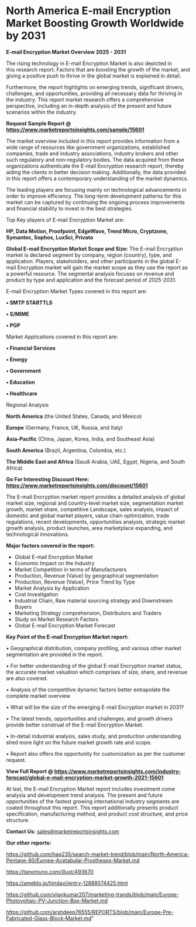 # North America E-mail Encryption Market Boosting Growth Worldwide by 2031

<Strong> E-mail Encryption Market Overview 2025 - 2031</strong>

The rising technology in E-mail Encryption Market is also depicted in this research report. Factors that are boosting the growth of the market, and giving a positive push to thrive in the global market is explained in detail.

Furthermore, the report highlights on emerging trends, significant drivers, challenges, and opportunities, providing all necessary data for thriving in the industry. This report market research offers a comprehensive perspective, including an in-depth analysis of the present and future scenarios within the industry.

<strong>Request Sample Report @ <a href=https://www.marketreportsinsights.com/sample/15601>https://www.marketreportsinsights.com/sample/15601</a></strong>

The market overview included in this report provides information from a wide range of resources like government organizations, established companies, trade and industry associations, industry brokers and other such regulatory and non-regulatory bodies. The data acquired from these organizations authenticate the E-mail Encryption research report, thereby aiding the clients in better decision making. Additionally, the data provided in this report offers a contemporary understanding of the market dynamics.

The leading players are focusing mainly on technological advancements in order to improve efficiency. The long-term development patterns for this market can be captured by continuing the ongoing process improvements and financial stability to invest in the best strategies.

Top Key players of E-mail Encryption Market are:

<strong>HP, Data Motion, Proofpoint, EdgeWave, Trend Micro, Cryptzone, Symantec, Sophos, LuxSci, Privato</strong>

<strong><b>Global E-mail Encryption Market Scope and Size:</b></strong>
The E-mail Encryption market is declared segment by company, region (country), type, and application. Players, stakeholders, and other participants in the global E-mail Encryption market will gain the market scope as they use the report as a powerful resource. The segmental analysis focuses on revenue and product by type and application and the forecast period of 2025-2031.

E-mail Encryption Market Types covered in this report are:

<strong>• SMTP STARTTLS

• S/MIME

• PGP</strong>

Market Applications covered in this report are:

<strong>• Financial Services

• Energy

• Government

• Education

• Healthcare</strong> 

Regional Analysis

<strong>North America</strong> (the United States, Canada, and Mexico)

<strong>Europe</strong> (Germany, France, UK, Russia, and Italy)

<strong>Asia-Pacific</strong> (China, Japan, Korea, India, and Southeast Asia)

<strong>South America</strong> (Brazil, Argentina, Colombia, etc.)

<strong>The Middle East and Africa</strong> (Saudi Arabia, UAE, Egypt, Nigeria, and South Africa)

<strong>Go For Interesting Discount Here: <a href=https://www.marketreportsinsights.com/discount/15601>https://www.marketreportsinsights.com/discount/15601</a></strong>

The E-mail Encryption market report provides a detailed analysis of global market size, regional and country-level market size, segmentation market growth, market share, competitive Landscape, sales analysis, impact of domestic and global market players, value chain optimization, trade regulations, recent developments, opportunities analysis, strategic market growth analysis, product launches, area marketplace expanding, and technological innovations.

<strong><b>Major factors covered in the report:</b></strong>
<ul>
  <li>Global E-mail Encryption Market </li>
  <li>Economic Impact on the Industry</li>
  <li>Market Competition in terms of Manufacturers</li>
  <li>Production, Revenue (Value) by geographical segmentation</li>
  <li>Production, Revenue (Value), Price Trend by Type</li>
  <li>Market Analysis by Application</li>
  <li>Cost Investigation</li>
  <li>Industrial Chain, Raw material sourcing strategy and Downstream Buyers</li>
  <li>Marketing Strategy comprehension, Distributors and Traders</li>
  <li>Study on Market Research Factors</li>
  <li>Global E-mail Encryption Market Forecast</li>
</ul>

<strong><b>Key Point of the E-mail Encryption Market report:</b></strong>

• Geographical distribution, company profiling, and various other market segmentation are provided in the report.

• For better understanding of the global E-mail Encryption market status, the accurate market valuation which comprises of size, share, and revenue are also covered.

• Analysis of the competitive dynamic factors better extrapolate the complete market overview

• What will be the size of the emerging E-mail Encryption market in 2031?

• The latest trends, opportunities and challenges, and growth drivers provide better construal of the E-mail Encryption Market.

• In-detail industrial analysis, sales study, and production understanding shed more light on the future market growth rate and scope.

• Report also offers the opportunity for customization as per the customer request.

<strong><b>View Full Report @ <a href=https://www.marketreportsinsights.com/industry-forecast/global-e-mail-encryption-market-growth-2021-15601>https://www.marketreportsinsights.com/industry-forecast/global-e-mail-encryption-market-growth-2021-15601</a></b></strong>


At last, the E-mail Encryption Market report includes investment come analysis and development trend analysis. The present and future opportunities of the fastest growing international industry segments are coated throughout this report. This report additionally presents product specification, manufacturing method, and product cost structure, and price structure.

<strong>Contact Us:</strong>
sales@marketreportsinsights.com

<strong>Our other reports:</strong>

<a href=https://github.com/haq235/search-market-trend/blob/main/North-America-Pentane-80/Europe-Acetabular-Prostheses-Market.md>https://github.com/haq235/search-market-trend/blob/main/North-America-Pentane-80/Europe-Acetabular-Prostheses-Market.md</a>

<a href=https://tanomuno.com/illust/493670>https://tanomuno.com/illust/493670</a>

<a href=https://ameblo.jp/hindavi/entry-12888574425.html>https://ameblo.jp/hindavi/entry-12888574425.html</a>

<a href=https://github.com/vijaykumar207/marketing-trands/blob/main/Europe-Photovoltaic-PV-Junction-Box-Market.md>https://github.com/vijaykumar207/marketing-trands/blob/main/Europe-Photovoltaic-PV-Junction-Box-Market.md</a>

<a href=https://github.com/arshdeep76555/REPORTS/blob/main/Europe-Pre-Fabricated-Glass-Block-Market.md>https://github.com/arshdeep76555/REPORTS/blob/main/Europe-Pre-Fabricated-Glass-Block-Market.md</a>"
